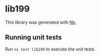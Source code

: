 # lib199

This library was generated with [Nx](https://nx.dev).

## Running unit tests

Run `nx test lib199` to execute the unit tests.

